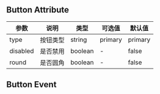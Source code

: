 ## Button Attribute

| 参数     | 说明     | 类型    | 可选值  | 默认值  |
| -------- | -------- | ------- | ------- | ------- |
| type     | 按钮类型 | string  | primary | primary |
| disabled | 是否禁用 | boolean | -       | false   |
| round    | 是否圆角 | boolean | -       | false   |

## Button Event
